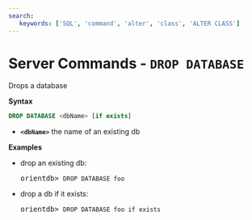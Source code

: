 ```yaml
---
search:
   keywords: ['SQL', 'command', 'alter', 'class', 'ALTER CLASS']
---
```


# Server Commands - `DROP DATABASE`

Drops a database

**Syntax**

```sql
DROP DATABASE <dbName> [if exists]
```

- **`<dbName>`** the name of an existing db


**Examples**

- drop an existing db:

  <pre>
  orientdb> <code class='lang-sql userinput'>DROP DATABASE foo</code>
  </pre>


- drop a db if it exists:

  <pre>
  orientdb> <code class='lang-sql userinput'>DROP DATABASE foo if exists</code>
  </pre>

